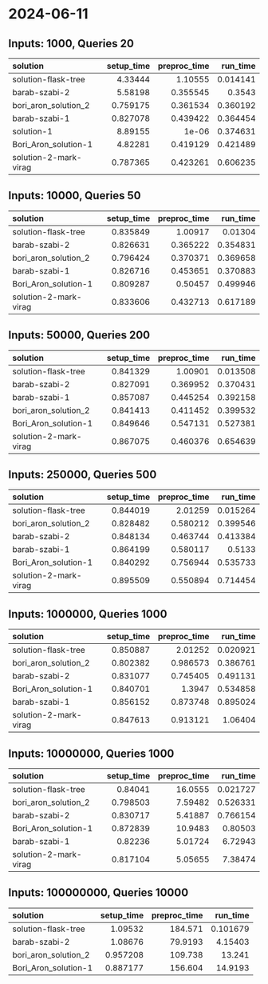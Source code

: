 # 2024-06-11

## Inputs: 1000, Queries 20

| solution              |   setup_time |   preproc_time |   run_time |
|:----------------------|-------------:|---------------:|-----------:|
| solution-flask-tree   |     4.33444  |       1.10555  |   0.014141 |
| barab-szabi-2         |     5.58198  |       0.355545 |   0.3543   |
| bori_aron_solution_2  |     0.759175 |       0.361534 |   0.360192 |
| barab-szabi-1         |     0.827078 |       0.439422 |   0.364454 |
| solution-1            |     8.89155  |       1e-06    |   0.374631 |
| Bori_Aron_solution-1  |     4.82281  |       0.419129 |   0.421489 |
| solution-2-mark-virag |     0.787365 |       0.423261 |   0.606235 |

## Inputs: 10000, Queries 50

| solution              |   setup_time |   preproc_time |   run_time |
|:----------------------|-------------:|---------------:|-----------:|
| solution-flask-tree   |     0.835849 |       1.00917  |   0.01304  |
| barab-szabi-2         |     0.826631 |       0.365222 |   0.354831 |
| bori_aron_solution_2  |     0.796424 |       0.370371 |   0.369658 |
| barab-szabi-1         |     0.826716 |       0.453651 |   0.370883 |
| Bori_Aron_solution-1  |     0.809287 |       0.50457  |   0.499946 |
| solution-2-mark-virag |     0.833606 |       0.432713 |   0.617189 |

## Inputs: 50000, Queries 200

| solution              |   setup_time |   preproc_time |   run_time |
|:----------------------|-------------:|---------------:|-----------:|
| solution-flask-tree   |     0.841329 |       1.00901  |   0.013508 |
| barab-szabi-2         |     0.827091 |       0.369952 |   0.370431 |
| barab-szabi-1         |     0.857087 |       0.445254 |   0.392158 |
| bori_aron_solution_2  |     0.841413 |       0.411452 |   0.399532 |
| Bori_Aron_solution-1  |     0.849646 |       0.547131 |   0.527381 |
| solution-2-mark-virag |     0.867075 |       0.460376 |   0.654639 |

## Inputs: 250000, Queries 500

| solution              |   setup_time |   preproc_time |   run_time |
|:----------------------|-------------:|---------------:|-----------:|
| solution-flask-tree   |     0.844019 |       2.01259  |   0.015264 |
| bori_aron_solution_2  |     0.828482 |       0.580212 |   0.399546 |
| barab-szabi-2         |     0.848134 |       0.463744 |   0.413384 |
| barab-szabi-1         |     0.864199 |       0.580117 |   0.5133   |
| Bori_Aron_solution-1  |     0.840292 |       0.756944 |   0.535733 |
| solution-2-mark-virag |     0.895509 |       0.550894 |   0.714454 |

## Inputs: 1000000, Queries 1000

| solution              |   setup_time |   preproc_time |   run_time |
|:----------------------|-------------:|---------------:|-----------:|
| solution-flask-tree   |     0.850887 |       2.01252  |   0.020921 |
| bori_aron_solution_2  |     0.802382 |       0.986573 |   0.386761 |
| barab-szabi-2         |     0.831077 |       0.745405 |   0.491131 |
| Bori_Aron_solution-1  |     0.840701 |       1.3947   |   0.534858 |
| barab-szabi-1         |     0.856152 |       0.873748 |   0.895024 |
| solution-2-mark-virag |     0.847613 |       0.913121 |   1.06404  |

## Inputs: 10000000, Queries 1000

| solution              |   setup_time |   preproc_time |   run_time |
|:----------------------|-------------:|---------------:|-----------:|
| solution-flask-tree   |     0.84041  |       16.0555  |   0.021727 |
| bori_aron_solution_2  |     0.798503 |        7.59482 |   0.526331 |
| barab-szabi-2         |     0.830717 |        5.41887 |   0.766154 |
| Bori_Aron_solution-1  |     0.872839 |       10.9483  |   0.80503  |
| barab-szabi-1         |     0.82236  |        5.01724 |   6.72943  |
| solution-2-mark-virag |     0.817104 |        5.05655 |   7.38474  |

## Inputs: 100000000, Queries 10000

| solution             |   setup_time |   preproc_time |   run_time |
|:---------------------|-------------:|---------------:|-----------:|
| solution-flask-tree  |     1.09532  |       184.571  |   0.101679 |
| barab-szabi-2        |     1.08676  |        79.9193 |   4.15403  |
| bori_aron_solution_2 |     0.957208 |       109.738  |  13.241    |
| Bori_Aron_solution-1 |     0.887177 |       156.604  |  14.9193   |